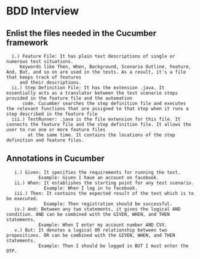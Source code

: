 # BDD Interview
  ## Enlist the files needed in the Cucumber framework
      i.) Feature File: It has plain text descriptions of single or numerous test situations.
         Keywords like Then, When, Background, Scenario Outline, Feature, And, But, and so on are used in the tests. As a result, it's a file that keeps track of features 
         and their descriptions.
      ii.) Step Definition File: It has the extension .java. It essentially acts as a translator between the test scenario steps provided in the feature file and the automation
          code. Cucumber searches the step definition file and executes the relevant functions that are assigned to that step when it runs a step described in the feature file
      iii.) TestRunner: .java is the file extension for this file. It connects the feature file and the step definition file. It allows the user to run one or more feature files
            at the same time. It contains the locations of the step definition and feature files.
 ## Annotations in Cucumber
       i.) Given: It specifies the requirements for running the test.
                Example: Given I have an account on facebook.
       ii.) When: It establishes the starting point for any test scenario.
                  Example: When I log in to facebook.
       iii.) Then: It contains the expected result of the test which is to be executed.
                  Example: Then registration should be successful.
       iv.) And: Between any two statements, it gives the logical AND condition. AND can be combined with the GIVEN, WHEN, and THEN statements.
                Example: When I enter my account number AND CVV. 
       v.) But: It denotes a logical OR relationship between two propositions. OR can be combined with the GIVEN, WHEN, and THEN statements.
                Example: Then I should be logged in BUT I must enter the OTP.
